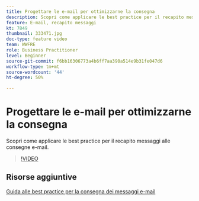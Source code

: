 ```yaml
---
title: Progettare le e-mail per ottimizzarne la consegna
description: Scopri come applicare le best practice per il recapito messaggi alle consegne e-mail.
feature: E-mail, recapito messaggi
kt: 7849
thumbnail: 333471.jpg
doc-type: feature video
team: WWFRE
role: Business Practitioner
level: Beginner
source-git-commit: f6bb16306773a4b6ff7aa390a514e9b31fe047d6
workflow-type: tm+mt
source-wordcount: '44'
ht-degree: 50%

---
```



# Progettare le e-mail per ottimizzarne la consegna

Scopri come applicare le best practice per il recapito messaggi alle consegne e-mail.

>[!VIDEO](https://video.tv.adobe.com/v/333471?quality=12)

## Risorse aggiuntive

[Guida alle best practice per la consegna dei messaggi e-mail](https://experienceleague.adobe.com/docs/deliverability-learn/deliverability-best-practice-guide/introduction.html?lang=it)

